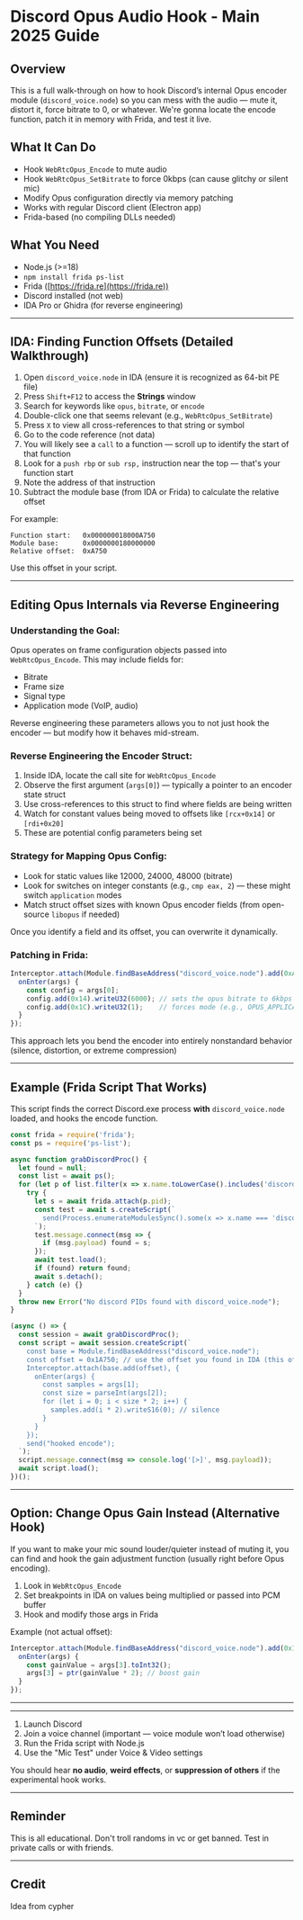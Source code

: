# Discord Opus Audio Hook - Main 2025 Guide

## Overview

This is a full walk-through on how to hook Discord’s internal Opus encoder module (`discord_voice.node`) so you can mess with the audio — mute it, distort it, force bitrate to 0, or whatever. We're gonna locate the encode function, patch it in memory with Frida, and test it live.

## What It Can Do

- Hook `WebRtcOpus_Encode` to mute audio
- Hook `WebRtcOpus_SetBitrate` to force 0kbps (can cause glitchy or silent mic)
- Modify Opus configuration directly via memory patching
- Works with regular Discord client (Electron app)
- Frida-based (no compiling DLLs needed)

## What You Need

- Node.js (>=18)
- `npm install frida ps-list`
- Frida ([https://frida.re](https://frida.re))
- Discord installed (not web)
- IDA Pro or Ghidra (for reverse engineering)

---

## IDA: Finding Function Offsets (Detailed Walkthrough)

1. Open `discord_voice.node` in IDA (ensure it is recognized as 64-bit PE file)
2. Press `Shift+F12` to access the **Strings** window
3. Search for keywords like `opus`, `bitrate`, or `encode`
4. Double-click one that seems relevant (e.g., `WebRtcOpus_SetBitrate`)
5. Press `X` to view all cross-references to that string or symbol
6. Go to the code reference (not data)
7. You will likely see a `call` to a function — scroll up to identify the start of that function
8. Look for a `push rbp` or `sub rsp,` instruction near the top — that's your function start
9. Note the address of that instruction
10. Subtract the module base (from IDA or Frida) to calculate the relative offset

For example:

```
Function start:   0x000000018000A750
Module base:      0x0000000180000000
Relative offset:  0xA750
```

Use this offset in your script.

---

## Editing Opus Internals via Reverse Engineering

### Understanding the Goal:

Opus operates on frame configuration objects passed into `WebRtcOpus_Encode`. This may include fields for:

- Bitrate
- Frame size
- Signal type
- Application mode (VoIP, audio)

Reverse engineering these parameters allows you to not just hook the encoder — but modify how it behaves mid-stream.

### Reverse Engineering the Encoder Struct:

1. Inside IDA, locate the call site for `WebRtcOpus_Encode`
2. Observe the first argument (`args[0]`) — typically a pointer to an encoder state struct
3. Use cross-references to this struct to find where fields are being written
4. Watch for constant values being moved to offsets like `[rcx+0x14]` or `[rdi+0x20]`
5. These are potential config parameters being set

### Strategy for Mapping Opus Config:

- Look for static values like 12000, 24000, 48000 (bitrate)
- Look for switches on integer constants (e.g., `cmp eax, 2`) — these might switch `application` modes
- Match struct offset sizes with known Opus encoder fields (from open-source `libopus` if needed)

Once you identify a field and its offset, you can overwrite it dynamically.

### Patching in Frida:

```js
Interceptor.attach(Module.findBaseAddress("discord_voice.node").add(0xA750), {
  onEnter(args) {
    const config = args[0];
    config.add(0x14).writeU32(6000); // sets the opus bitrate to 6kbps
    config.add(0x1C).writeU32(1);    // forces mode (e.g., OPUS_APPLICATION_VOIP)
  }
});
```

This approach lets you bend the encoder into entirely nonstandard behavior (silence, distortion, or extreme compression)

---

## Example (Frida Script That Works)

This script finds the correct Discord.exe process **with** `discord_voice.node` loaded, and hooks the encode function.

```js
const frida = require('frida');
const ps = require('ps-list');

async function grabDiscordProc() {
  let found = null;
  const list = await ps();
  for (let p of list.filter(x => x.name.toLowerCase().includes('discord'))) {
    try {
      let s = await frida.attach(p.pid);
      const test = await s.createScript(`
        send(Process.enumerateModulesSync().some(x => x.name === 'discord_voice.node'));
      `);
      test.message.connect(msg => {
        if (msg.payload) found = s;
      });
      await test.load();
      if (found) return found;
      await s.detach();
    } catch (e) {}
  }
  throw new Error("No discord PIDs found with discord_voice.node");
}

(async () => {
  const session = await grabDiscordProc();
  const script = await session.createScript(`
    const base = Module.findBaseAddress("discord_voice.node");
    const offset = 0x1A750; // use the offset you found in IDA (this offset may be outdated or wrong)
    Interceptor.attach(base.add(offset), {
      onEnter(args) {
        const samples = args[1];
        const size = parseInt(args[2]);
        for (let i = 0; i < size * 2; i++) {
          samples.add(i * 2).writeS16(0); // silence
        }
      }
    });
    send("hooked encode");
  `);
  script.message.connect(msg => console.log('[>]', msg.payload));
  await script.load();
})();
```

---

## Option: Change Opus Gain Instead (Alternative Hook)

If you want to make your mic sound louder/quieter instead of muting it, you can find and hook the gain adjustment function (usually right before Opus encoding).

1. Look in `WebRtcOpus_Encode`
2. Set breakpoints in IDA on values being multiplied or passed into PCM buffer
3. Hook and modify those args in Frida

Example (not actual offset):

```js
Interceptor.attach(Module.findBaseAddress("discord_voice.node").add(0x11C90), {
  onEnter(args) {
    const gainValue = args[3].toInt32();
    args[3] = ptr(gainValue * 2); // boost gain
  }
});
```

---

---

1. Launch Discord
2. Join a voice channel (important — voice module won’t load otherwise)
3. Run the Frida script with Node.js
4. Use the "Mic Test" under Voice & Video settings

You should hear **no audio**, **weird effects**, or **suppression of others** if the experimental hook works.

---

## Reminder

This is all educational. Don't troll randoms in vc or get banned. Test in private calls or with friends.

---

## Credit

Idea from cypher


